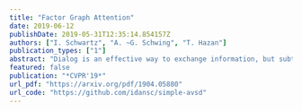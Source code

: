 ```yaml
---
title: "Factor Graph Attention"
date: 2019-06-12
publishDate: 2019-05-31T12:35:14.854157Z
authors: ["I. Schwartz", "A. ~G. Schwing", "T. Hazan"]
publication_types: ["1"]
abstract: "Dialog is an effective way to exchange information, but subtle details and nuances are extremely important. While significant progress has paved a path to address visual dialog with algorithms, details and nuances remain a challenge. Attention mechanisms have demonstrated compelling results to extract details in visual question answering and also provide a convincing framework for visual dialog due to their interpretability and effectiveness. However, the many data utilities that accompany visual dialog challenge existing attention techniques. We address this issue and develop a general attention mechanism for visual dialog which operates on any number of data utilities. To this end, we design a factor graph based attention mechanism which combines any number of utility representations. We illustrate the applicability of the proposed approach on the challenging and recently introduced VisDial datasets, outperforming recent state-of-the-art methods by 1.1% for VisDial0.9 and by 2% for VisDial1.0 on MRR. Our ensemble model improved the MRR score on VisDial1.0 by more than 6%."
featured: false
publication: "*CVPR'19*"
url_pdf: "https://arxiv.org/pdf/1904.05880"
url_code: "https://github.com/idansc/simple-avsd"
---
```


